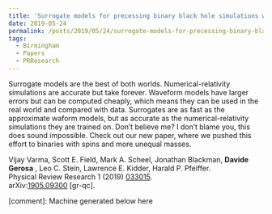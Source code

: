 ```yaml
---
title: 'Surrogate models for precessing binary black hole simulations with unequal masses'
date: 2019-05-24
permalink: /posts/2019/05/24/surrogate-models-for-precessing-binary-black-hole-simulations-with-unequal-masses
tags:
  - Birmingham
  - Papers
  - PRResearch
---
```


Surrogate models are the best of both worlds. Numerical-relativity simulations are accurate but take forever. Waveform models have larger errors but can be computed cheaply, which means they can be used in the real world and compared with data. Surrogates are as fast as the approximate waform models, but as accurate as the numerical-relativity simulations they are trained on. Don’t believe me? I don’t blame you, this does sound impossible. Check out our new paper, where we pushed this effort to binaries with spins and more unequal masses.

Vijay Varma, Scott E. Field, Mark A. Scheel, Jonathan Blackman, **Davide Gerosa** , Leo C. Stein, Lawrence E. Kidder, Harald P. Pfeiffer.  
Physical Review Research 1 (2019) [033015](<https://journals.aps.org/prresearch/abstract/10.1103/PhysRevResearch.1.033015>).  
arXiv:[1905.09300](<http://arxiv.org/abs/arXiv:1905.09300>) [gr-qc].

[comment]: Machine generated below here
